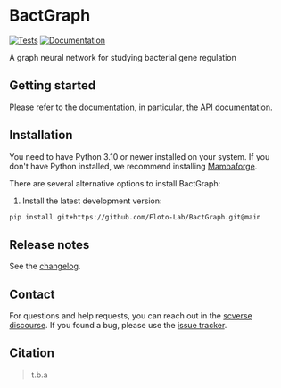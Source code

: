 # BactGraph

[![Tests][badge-tests]][tests]
[![Documentation][badge-docs]][documentation]

[badge-tests]: https://img.shields.io/github/actions/workflow/status/Floto-Lab/BactGraph/test.yaml?branch=main
[badge-docs]: https://img.shields.io/readthedocs/BactGraph

A graph neural network for studying bacterial gene regulation

## Getting started

Please refer to the [documentation][],
in particular, the [API documentation][].

## Installation

You need to have Python 3.10 or newer installed on your system.
If you don't have Python installed, we recommend installing [Mambaforge][].

There are several alternative options to install BactGraph:

<!--
1) Install the latest release of `BactGraph` from [PyPI][]:

```bash
pip install BactGraph
```
-->

1. Install the latest development version:

```bash
pip install git+https://github.com/Floto-Lab/BactGraph.git@main
```

## Release notes

See the [changelog][].

## Contact

For questions and help requests, you can reach out in the [scverse discourse][].
If you found a bug, please use the [issue tracker][].

## Citation

> t.b.a

[mambaforge]: https://github.com/conda-forge/miniforge#mambaforge
[scverse discourse]: https://discourse.scverse.org/
[issue tracker]: https://github.com/Floto-Lab/BactGraph/issues
[tests]: https://github.com/Floto-Lab/BactGraph/actions/workflows/test.yml
[documentation]: https://BactGraph.readthedocs.io
[changelog]: https://BactGraph.readthedocs.io/en/latest/changelog.html
[api documentation]: https://BactGraph.readthedocs.io/en/latest/api.html
[pypi]: https://pypi.org/project/BactGraph
